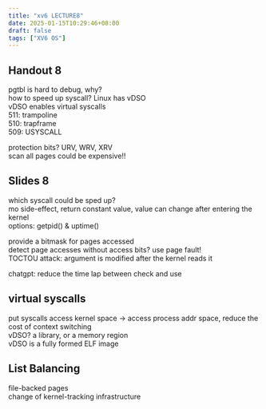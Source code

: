 ```yaml
---
title: "xv6 LECTURE8"
date: 2025-01-15T10:29:46+08:00
draft: false
tags: ["XV6 OS"]
---
```


## Handout 8

pgtbl is hard to debug, why?  
how to speed up syscall? Linux has vDSO  
vDSO enables virtual syscalls  
511: trampoline  
510: trapframe  
509: USYSCALL  

protection bits? URV, WRV, XRV  
scan all pages could be expensive!!  

## Slides 8
which syscall could be sped up?  
mo side-effect, return constant value, value can change after entering the kernel  
options: getpid() & uptime()  

provide a bitmask for pages accessed  
detect page accesses without access bits? use page fault!  
TOCTOU attack: argument is modified after the kernel reads it  

chatgpt: reduce the time lap between check and use  

## virtual syscalls

put syscalls access kernel space -> access process addr space, reduce the cost of context switching  
vDSO? a library, or a memory region  
vDSO is a fully formed ELF image  

## List Balancing

file-backed pages  
change of kernel-tracking infrastructure  
